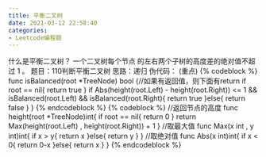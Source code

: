 ```yaml
---
title: 平衡二叉树
date: 2021-03-12 22:58:40
categories: 
- Leetcode编程题
---
```

什么是平衡二叉树？
一个二叉树每个节点 的左右两个子树的高度差的绝对值不超过 1 。
题目：110判断平衡二叉树
思路：递归
伪代码：
(重点)
{% codeblock  %}
func isBalanced(root *TreeNode) bool {//如果有返回值，则下面有return 
    if root == nil{
        return true
    }
    if Abs(height(root.Left) - height(root.Right)) <= 1 && isBalanced(root.Left) && isBalanced(root.Right){
        return true
    }else{
        return false
    }
}
{% endcodeblock %}
{% codeblock  %}
//返回节点的高度
func height(root *TreeNode)int{
    if root == nil{
        return 0
    }
    return Max(height(root.Left) , height(root.Right)) + 1
}
//取最大值
func Max(x int , y int)int{
    if x > y{
        return x
    }else{
        return y
    }
}
//取绝对值
func Abs(x int)int{
    if x < 0{
        return 0-x
    }else{
        return x
    }
}
{% endcodeblock %}
